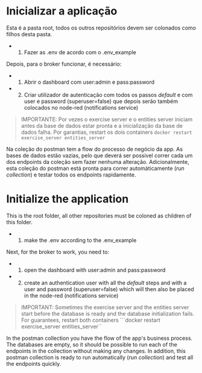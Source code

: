 # Inicializar a aplicação

Esta é a pasta root, todos os outros repositórios devem ser colonados como filhos desta pasta.

- 1. Fazer as .env de acordo com o .env_example

Depois, para o broker funcionar, é necessário:
- 1. Abrir o dashboard com user:admin e pass:password
- 2. Criar utilizador de autenticação com todos os passos _default_ e com user e password (superuser=false) que depois serão também colocados no node-red (notifications service)


>IMPORTANTE: Por vezes o exercise server e o entities server iniciam antes da base de dados estar pronta e a inicialização da base de dados falha. Por garantias, restart os dois containers
```docker restart exercise_server entities_server```

Na coleção do postman tem a flow do processo de negócio da app.
As bases de dados estão vazias, pelo que deverá ser possivel correr cada um dos endpoints da coleção sem fazer nenhuma alteração. 
Adicionalmente, esta coleção do postman está pronta para correr automáticamente (_run collection_) e testar todos os endpoints rapidamente.

# Initialize the application

This is the root folder, all other repositories must be coloned as children of this folder.

- 1. make the .env according to the .env_example

Next, for the broker to work, you need to:
- 1. open the dashboard with user:admin and pass:password
- 2. create an authentication user with all the _default_ steps and with a user and password (superuser=false) which will then also be placed in the node-red (notifications service)


>IMPORTANT: Sometimes the exercise server and the entities server start before the database is ready and the database initialization fails. For guarantees, restart both containers
```docker restart exercise_server entities_server``

In the postman collection you have the flow of the app's business process.
The databases are empty, so it should be possible to run each of the endpoints in the collection without making any changes. 
In addition, this postman collection is ready to run automatically (_run collection_) and test all the endpoints quickly.

